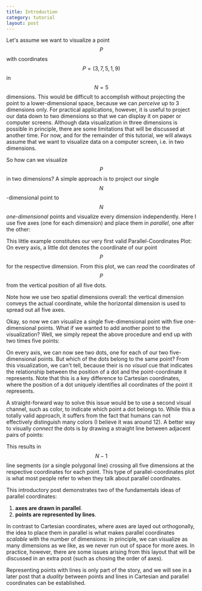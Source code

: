 ```yaml
---
title: Introduction
category: tutorial
layout: post
---
```


Let's assume we want to visualize a point $$P$$ with coordinates $$P = (3, 7, 5, 1, 9)$$ in $$N = 5$$ dimensions. This would be difficult to accomplish without projecting the point to a lower-dimensional space, because we can *perceive* up to 3 dimensions only. For practical applications, however, it is useful to project our data down to two dimensions so that we can display it on paper or computer screens. Although data visualization in three dimensions is possible in principle, there are some limitations that will be discussed at another time. For now, and for the remainder of this tutorial, we will always assume that we want to visualize data on a computer screen, i.e. in two dimensions.

So how can we visualize $$P$$ in two dimensions?
A simple approach is to project our single $$N$$-dimensional point to $$N$$ *one-dimensional* points and visualize every dimension independently. 
Here I use five axes (one for each dimension) and place them in *parallel*, one after the other:

<div id="parallel-points" class="parcoords tutorial"></div>

This little example constitutes our very first valid Parallel-Coordinates Plot:
On every axis, a little dot denotes the coordinate of our point $$P$$ for the respective dimension.
From this plot, we can *read* the coordinates of $$P$$ from the vertical position of all five dots.
<!-- Alfred Inselberg calls them *indexed points (with one index)* and uses a single index to describe each of these dots, so that $$p_1=3$$, $$p_2=7$$, and so on. -->
Note how we use two spatial dimensions overall: the vertical dimension conveys the actual coordinate, while the horizontal dimension is used to spread out all five axes. <!-- If you think of these two dimensions as a Cartesian coordinate system with the y-axis going from bottom to top and the x-axis from left to right, then we can use this *embedding* coordinate system to address all indexed points with two coordinates: assuming that 'Dimension 1' is at horizontal position 0 and the inter-axis distance $$d$$ is one, then $$p_1 = (0, 3)$$, $$p_2 = (1, 7)$$, etc. -->

Okay, so now we can visualize a single five-dimensional point with five one-dimensional points. What if we wanted to add another point to the visualization? Well, we simply repeat the above procedure and end up with two times five points:

<div id="parallel-points2" class="parcoords tutorial"></div>

On every axis, we can now see two dots, one for each of our two five-dimensional points. But which of the dots belong to the same point? From this visualization, we can't tell, because their is no *visual* cue that indicates the relationship between the position of a dot and the point-coordinate it represents. Note that this is a key difference to Cartesian coordinates, where the position of a dot uniquely identifies all coordinates of the point it represents.

A straight-forward way to solve this issue would be to use a second visual channel, such as color, to indicate which point a dot belongs to. While this a totally valid approach, it suffers from the fact that humans can not effectively distinguish many colors (I believe it was around 12). A better way to visually *connect* the dots is by drawing a straight line between adjacent pairs of points:

<div id="lines" class="parcoords tutorial"></div>

This results in $$N-1$$ line segments (or a single polygonal line) crossing all five dimensions at the respective coordinates for each point. This type of parallel-coordinates plot is what most people refer to when they talk about parallel coordinates.

This introductory post demonstrates two of the fundamentals ideas of parallel coordinates: 

1. **axes are drawn in parallel**.
2. **points are represented by lines**.

In contrast to Cartesian coordinates, where axes are layed out orthogonally, the idea to place them in parallel is what makes parallel coordinates *scalable* with the number of dimensions: in principle, we can visualize as many dimensions as we like, as we never run out of space for more axes. In practice, however, there are some issues arising from this layout that will be discussed in an extra post (such as chosing the order of axes).

Representing points with lines is only part of the story, and we will see in a later post that a *duality* between points and lines in Cartesian and parallel coordinates can be established.

<script src="{{site.baseurl}}/js/parallel-points.js"></script>